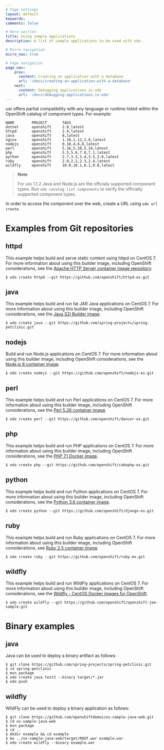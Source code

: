```yaml
---
# Page settings
layout: default
keywords:
comments: false

# Hero section
title: Using sample applications
description: A list of sample applications to be used with odo

# Micro navigation
micro_nav: true

# Page navigation
page_nav:
    prev:
      content: Creating an application with a database
      url: '/docs/creating-an-application-with-a-database'
    next:
      content: Debugging applications in odo
      url: '/docs/debugging-applications-in-odo'
---
```

`odo` offers partial compatibility with any language or runtime listed
within the OpenShift catalog of component types. For example:

    NAME        PROJECT       TAGS
    dotnet      openshift     2.0,latest
    httpd       openshift     2.4,latest
    java        openshift     8,latest
    nginx       openshift     1.10,1.12,1.8,latest
    nodejs      openshift     0.10,4,6,8,latest
    perl        openshift     5.16,5.20,5.24,latest
    php         openshift     5.5,5.6,7.0,7.1,latest
    python      openshift     2.7,3.3,3.4,3.5,3.6,latest
    ruby        openshift     2.0,2.2,2.3,2.4,latest
    wildfly     openshift     10.0,10.1,8.1,9.0,latest

> **Note**
> 
> For `odo` 1.1.2 Java and Node.js are the officialy supported component
> types. Run `odo catalog list components` to verify the officially
> supported component types.

In order to access the component over the web, create a URL using `odo
url create`.

# Examples from Git repositories

## httpd

This example helps build and serve static content using httpd on CentOS
7. For more information about using this builder image, including
OpenShift considerations, see the [Apache HTTP Server container image
repository](https://github.com/sclorg/httpd-container/blob/master/2.4/root/usr/share/container-scripts/httpd/README.md).

    $ odo create httpd --git https://github.com/openshift/httpd-ex.git

## java

This example helps build and run fat JAR Java applications on CentOS 7.
For more information about using this builder image, including OpenShift
considerations, see the [Java S2I Builder
image](https://github.com/fabric8io-images/s2i/blob/master/README.md).

    $ odo create java --git https://github.com/spring-projects/spring-petclinic.git

## nodejs

Build and run Node.js applications on CentOS 7. For more information
about using this builder image, including OpenShift considerations, see
the [Node.js 8 container
image](https://github.com/sclorg/s2i-nodejs-container/blob/master/8/README.md).

    $ odo create nodejs --git https://github.com/openshift/nodejs-ex.git

## perl

This example helps build and run Perl applications on CentOS 7. For more
information about using this builder image, including OpenShift
considerations, see the [Perl 5.26 container
image](https://github.com/sclorg/s2i-perl-container/blob/master/5.26/README.md).

    $ odo create perl --git https://github.com/openshift/dancer-ex.git

## php

This example helps build and run PHP applications on CentOS 7. For more
information about using this builder image, including OpenShift
considerations, see the [PHP 7.1 Docker
image](https://github.com/sclorg/s2i-php-container/blob/master/7.1/README.md).

    $ odo create php --git https://github.com/openshift/cakephp-ex.git

## python

This example helps build and run Python applications on CentOS 7. For
more information about using this builder image, including OpenShift
considerations, see the [Python 3.6 container
image](https://github.com/sclorg/s2i-python-container/blob/master/3.6/README.md).

    $ odo create python --git https://github.com/openshift/django-ex.git

## ruby

This example helps build and run Ruby applications on CentOS 7. For more
information about using this builder image, including OpenShift
considerations, see [Ruby 2.5 container
image](https://github.com/sclorg/s2i-ruby-container/blob/master/2.5/README.md).

    $ odo create ruby --git https://github.com/openshift/ruby-ex.git

## wildfly

This example helps build and run WildFly applications on CentOS 7. For
more information about using this builder image, including OpenShift
considerations, see the [Wildfly - CentOS Docker images for
OpenShift](https://github.com/wildfly/wildfly-s2i/blob/master/README.md).

    $ odo create wildfly --git https://github.com/openshift/openshift-jee-sample.git

# Binary examples

## java

Java can be used to deploy a binary artifact as follows:

    $ git clone https://github.com/spring-projects/spring-petclinic.git
    $ cd spring-petclinic
    $ mvn package
    $ odo create java test3 --binary target/*.jar
    $ odo push

## wildfly

WildFly can be used to deploy a binary application as follows:

    $ git clone https://github.com/openshiftdemos/os-sample-java-web.git
    $ cd os-sample-java-web
    $ mvn package
    $ cd ..
    $ mkdir example && cd example
    $ mv ../os-sample-java-web/target/ROOT.war example.war
    $ odo create wildfly --binary example.war
